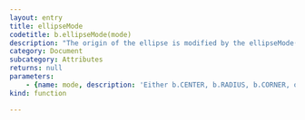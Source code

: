 ```yaml
---
layout: entry
title: ellipseMode
codetitle: b.ellipseMode(mode)
description: "The origin of the ellipse is modified by the ellipseMode() function.\nThe default configuration is ellipseMode(CENTER), which specifies the\nlocation of the ellipse as the center of the shape. The RADIUS mode is\nthe same, but the width and height parameters to ellipse() specify the\nradius of the ellipse, rather than the diameter. The CORNER mode draws\nthe shape from the upper-left corner of its bounding box. The CORNERS\nmode uses the four parameters to ellipse() to set two opposing corners\nof the ellipse's bounding box. The parameter must be written in \"ALL CAPS\"."
category: Document
subcategory: Attributes
returns: null
parameters:
    - {name: mode, description: 'Either b.CENTER, b.RADIUS, b.CORNER, or b.CORNERS', optional: false, type: [String]}
kind: function

---
```

